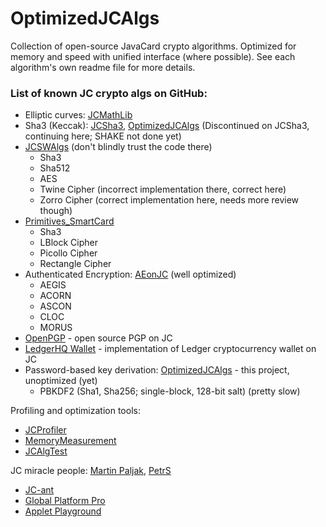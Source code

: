 # OptimizedJCAlgs
Collection of open-source JavaCard crypto algorithms. Optimized for memory and speed with unified interface (where possible).
See each algorithm's own readme file for more details.

### List of known JC crypto algs on GitHub:
* Elliptic curves: [JCMathLib](https://github.com/OpenCryptoProject/JCMathLib)
* Sha3 (Keccak): [JCSha3](https://github.com/MiragePV/JCSha3), [OptimizedJCAlgs](https://github.com/MiragePV/OptimizedJCAlgs) (Discontinued on JCSha3, continuing here; SHAKE not done yet)
* [JCSWAlgs](https://github.com/JavaCardSpot-dev/JCSWAlgs) (don't blindly trust the code there)
  * Sha3
  * Sha512
  * AES
  * Twine Cipher (incorrect implementation there, correct here)
  * Zorro Cipher (correct implementation here, needs more review though)
* [Primitives_SmartCard](https://github.com/albertocarp/Primitives_SmartCard/tree/master/src/sid)
  * Sha3
  * LBlock Cipher
  * Picollo Cipher
  * Rectangle Cipher
* Authenticated Encryption: [AEonJC](https://github.com/palkrajesh/AEonJC) (well optimized)
  * AEGIS
  * ACORN
  * ASCON
  * CLOC
  * MORUS
* [OpenPGP](https://github.com/jderuiter/javacard-openpgpcard) - open source PGP on JC
* [LedgerHQ Wallet](https://github.com/LedgerHQ/ledger-javacard) - implementation of Ledger cryptocurrency wallet on JC
* Password-based key derivation: [OptimizedJCAlgs](https://github.com/MiragePV/OptimizedJCAlgs) - this project, unoptimized (yet)
  * PBKDF2 (Sha1, Sha256; single-block, 128-bit salt) (pretty slow)

Profiling and optimization tools:
* [JCProfiler](https://github.com/OpenCryptoProject/JCProfiler)
* [MemoryMeasurement](https://github.com/maxashwin/JavaCard/tree/master/Wkg_MemoryMeasurementScript)
* [JCAlgTest](https://github.com/crocs-muni/JCAlgTest)

JC miracle people: [Martin Paljak](https://github.com/martinpaljak), [PetrS](https://github.com/petrs)
* [JC-ant](https://github.com/martinpaljak/ant-javacard#syntax)
* [Global Platform Pro](https://github.com/martinpaljak/GlobalPlatformPro)
* [Applet Playground](https://github.com/martinpaljak/AppletPlayground)

